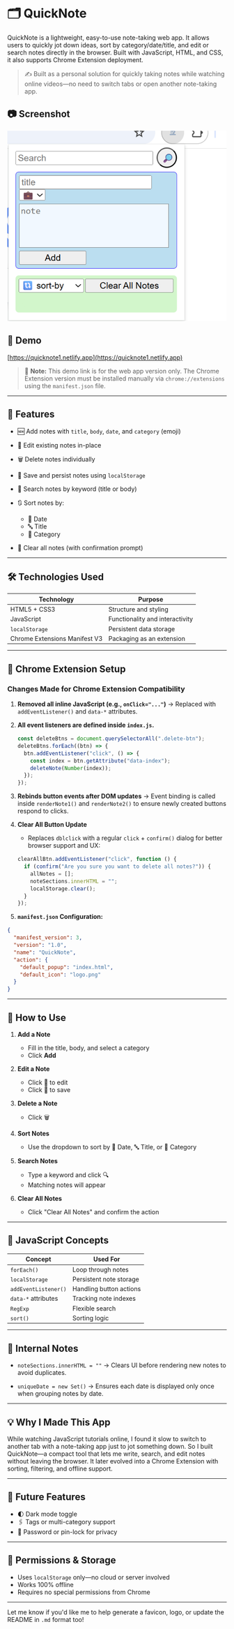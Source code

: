 # 🗂️ QuickNote

QuickNote is a lightweight, easy-to-use note-taking web app. It allows users to quickly jot down ideas, sort by category/date/title, and edit or search notes directly in the browser. Built with JavaScript, HTML, and CSS, it also supports Chrome Extension deployment.

> ✍️ Built as a personal solution for quickly taking notes while watching online videos—no need to switch tabs or open another note-taking app.

## 📷 Screenshot

![Screenshot](./Screenshot.png)

## 🔗 Demo

[https://quicknote1.netlify.app](https://quicknote1.netlify.app)

> 🔔 **Note:** This demo link is for the web app version only. The Chrome Extension version must be installed manually via `chrome://extensions` using the `manifest.json` file.

---

## 🚀 Features

- 🆕 Add notes with `title`, `body`, `date`, and `category` (emoji)
- 📝 Edit existing notes in-place
- 🗑 Delete notes individually
- 💾 Save and persist notes using `localStorage`
- 🔎 Search notes by keyword (title or body)
- 🔃 Sort notes by:

  - 📅 Date
  - 🔤 Title
  - 📂 Category

- 🧼 Clear all notes (with confirmation prompt)

---

## 🛠 Technologies Used

| Technology                    | Purpose                         |
| ----------------------------- | ------------------------------- |
| HTML5 + CSS3                  | Structure and styling           |
| JavaScript                    | Functionality and interactivity |
| `localStorage`                | Persistent data storage         |
| Chrome Extensions Manifest V3 | Packaging as an extension       |

---

## 🧩 Chrome Extension Setup

### Changes Made for Chrome Extension Compatibility

1. **Removed all inline JavaScript (e.g., `onClick="..."`)**
   → Replaced with `addEventListener()` and `data-*` attributes.

2. **All event listeners are defined inside `index.js`.**

   ```js
   const deleteBtns = document.querySelectorAll(".delete-btn");
   deleteBtns.forEach((btn) => {
     btn.addEventListener("click", () => {
       const index = btn.getAttribute("data-index");
       deleteNote(Number(index));
     });
   });
   ```

3. **Rebinds button events after DOM updates**
   → Event binding is called inside `renderNote1()` and `renderNote2()` to ensure newly created buttons respond to clicks.

4. **Clear All Button Update**

   - Replaces `dblclick` with a regular `click` + `confirm()` dialog for better browser support and UX:

   ```js
   clearAllBtn.addEventListener("click", function () {
     if (confirm("Are you sure you want to delete all notes?")) {
       allNotes = [];
       noteSections.innerHTML = "";
       localStorage.clear();
     }
   });
   ```

5. **`manifest.json` Configuration:**

```json
{
  "manifest_version": 3,
  "version": "1.0",
  "name": "QuickNote",
  "action": {
    "default_popup": "index.html",
    "default_icon": "logo.png"
  }
}
```

---

## 📝 How to Use

1. **Add a Note**

   - Fill in the title, body, and select a category
   - Click **Add**

2. **Edit a Note**

   - Click 📝 to edit
   - Click 💾 to save

3. **Delete a Note**

   - Click 🗑

4. **Sort Notes**

   - Use the dropdown to sort by 📅 Date, 🔤 Title, or 📂 Category

5. **Search Notes**

   - Type a keyword and click 🔍
   - Matching notes will appear

6. **Clear All Notes**

   - Click "Clear All Notes" and confirm the action

---

## 🔧 JavaScript Concepts

| Concept              | Used For                |
| -------------------- | ----------------------- |
| `forEach()`          | Loop through notes      |
| `localStorage`       | Persistent note storage |
| `addEventListener()` | Handling button actions |
| `data-*` attributes  | Tracking note indexes   |
| `RegExp`             | Flexible search         |
| `sort()`             | Sorting logic           |

---

## 🧠 Internal Notes

- `noteSections.innerHTML = ""`
  → Clears UI before rendering new notes to avoid duplicates.

- `uniqueDate = new Set()`
  → Ensures each date is displayed only once when grouping notes by date.

---

## 💡 Why I Made This App

While watching JavaScript tutorials online, I found it slow to switch to another tab with a note-taking app just to jot something down. So I built QuickNote—a compact tool that lets me write, search, and edit notes without leaving the browser. It later evolved into a Chrome Extension with sorting, filtering, and offline support.

---

## 🧭 Future Features

- 🌓 Dark mode toggle
- 🖇️ Tags or multi-category support
- 🔐 Password or pin-lock for privacy

---

## 🔐 Permissions & Storage

- Uses `localStorage` only—no cloud or server involved
- Works 100% offline
- Requires no special permissions from Chrome

---

Let me know if you'd like me to help generate a favicon, logo, or update the README in `.md` format too!
